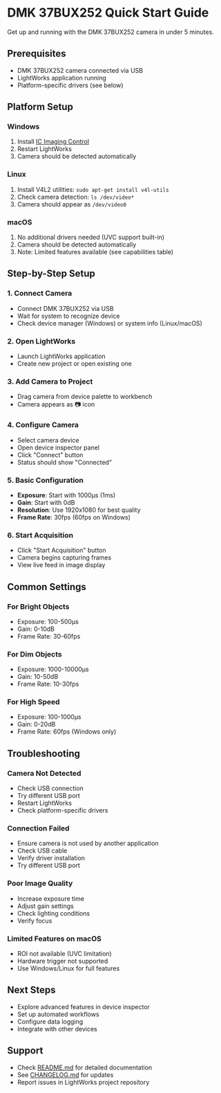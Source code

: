 # DMK 37BUX252 Quick Start Guide

Get up and running with the DMK 37BUX252 camera in under 5 minutes.

## Prerequisites

- DMK 37BUX252 camera connected via USB
- LightWorks application running
- Platform-specific drivers (see below)

## Platform Setup

### Windows
1. Install [IC Imaging Control](https://www.theimagingsource.com/support/downloads/)
2. Restart LightWorks
3. Camera should be detected automatically

### Linux
1. Install V4L2 utilities: `sudo apt-get install v4l-utils`
2. Check camera detection: `ls /dev/video*`
3. Camera should appear as `/dev/video0`

### macOS
1. No additional drivers needed (UVC support built-in)
2. Camera should be detected automatically
3. Note: Limited features available (see capabilities table)

## Step-by-Step Setup

### 1. Connect Camera
- Connect DMK 37BUX252 via USB
- Wait for system to recognize device
- Check device manager (Windows) or system info (Linux/macOS)

### 2. Open LightWorks
- Launch LightWorks application
- Create new project or open existing one

### 3. Add Camera to Project
- Drag camera from device palette to workbench
- Camera appears as 📷 icon

### 4. Configure Camera
- Select camera device
- Open device inspector panel
- Click "Connect" button
- Status should show "Connected"

### 5. Basic Configuration
- **Exposure**: Start with 1000μs (1ms)
- **Gain**: Start with 0dB
- **Resolution**: Use 1920x1080 for best quality
- **Frame Rate**: 30fps (60fps on Windows)

### 6. Start Acquisition
- Click "Start Acquisition" button
- Camera begins capturing frames
- View live feed in image display

## Common Settings

### For Bright Objects
- Exposure: 100-500μs
- Gain: 0-10dB
- Frame Rate: 30-60fps

### For Dim Objects
- Exposure: 1000-10000μs
- Gain: 10-50dB
- Frame Rate: 10-30fps

### For High Speed
- Exposure: 100-1000μs
- Gain: 0-20dB
- Frame Rate: 60fps (Windows only)

## Troubleshooting

### Camera Not Detected
- Check USB connection
- Try different USB port
- Restart LightWorks
- Check platform-specific drivers

### Connection Failed
- Ensure camera is not used by another application
- Check USB cable
- Verify driver installation
- Try different USB port

### Poor Image Quality
- Increase exposure time
- Adjust gain settings
- Check lighting conditions
- Verify focus

### Limited Features on macOS
- ROI not available (UVC limitation)
- Hardware trigger not supported
- Use Windows/Linux for full features

## Next Steps

- Explore advanced features in device inspector
- Set up automated workflows
- Configure data logging
- Integrate with other devices

## Support

- Check [README.md](README.md) for detailed documentation
- See [CHANGELOG.md](CHANGELOG.md) for updates
- Report issues in LightWorks project repository
